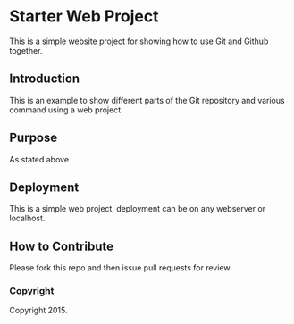 # Starter Web Project

This is a simple website project for showing how to use Git and Github together.
## Introduction
This is an example to show different parts of the Git repository and various command using a web project.
## Purpose
As stated above
## Deployment
This is a simple web project, deployment can be on any webserver or localhost.
## How to Contribute
Please fork this repo and then issue pull requests for review.
### Copyright
Copyright 2015.